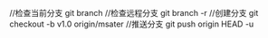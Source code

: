 //检查当前分支
git branch
//检查远程分支
git branch -r
//创建分支
git checkout -b v1.0 origin/msater
//推送分支
git push origin HEAD -u
